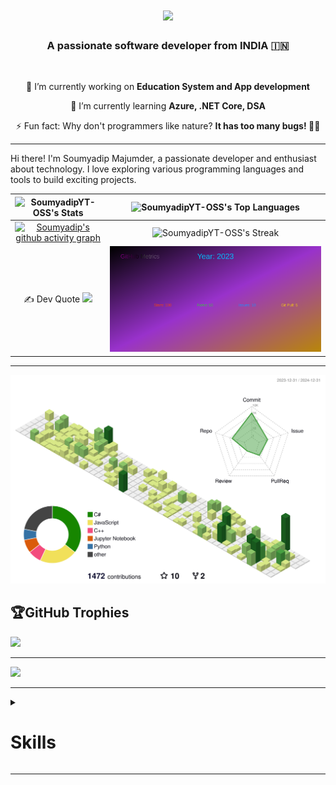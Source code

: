 <h1 align="center">
    <img src="https://readme-typing-svg.herokuapp.com/?font=Righteous&size=35&center=true&vCenter=true&width=500&height=70&duration=3000&lines=Hi+There!+👋;+नमस्ते!+🙏;+I'm+Soumyadip+Majumder!;" />
</h1>


<h3 align="center">A passionate software developer from INDIA 🇮🇳</h3>

<br/>

<div align="center">
 
 🔭 I’m currently working on **Education System and App development**
 
 🌱 I’m currently learning **Azure, .NET Core, DSA**

⚡ Fun fact: Why don't programmers like nature? **It has too many bugs! 🐛😄**

 </div>

<hr>

<p>
Hi there! I'm Soumyadip Majumder, a passionate developer and enthusiast about technology. I love exploring various programming languages and tools to build exciting projects.
</p>


| ![SoumyadipYT-OSS's Stats](https://github-readme-stats.vercel.app/api?username=SoumyadipYT-OSS&theme=flag-india&show_icons=true&hide_border=false&count_private=true) | ![SoumyadipYT-OSS's Top Languages](https://github-readme-stats.vercel.app/api/top-langs/?username=SoumyadipYT-OSS&theme=flag-india&show_icons=true&hide_border=false&layout=compact) |
|:--------------------------------------------------------------------------------------------------:|:------------------------------------------------------------------------------------------------------:|
| [![Soumyadip's github activity graph](https://github-readme-activity-graph.vercel.app/graph?username=SoumyadipYT-OSS&theme=elegant)](https://github.com/SoumyadipYT-OSS/github-readme-activity-graph) | ![SoumyadipYT-OSS's Streak](https://github-readme-streak-stats.herokuapp.com/?user=SoumyadipYT-OSS&theme=flag-india&hide_border=false) |
| ✍️ Dev Quote ![](https://quotes-github-readme.vercel.app/api?type=horizontal&theme=light) | ![Metrics](https://github.com/SoumyadipYT-OSS/SoumyadipYT-OSS/blob/main/github-metrics.svg) |

<hr>

<p align="center" >
	<picture>
	  <source media="(prefers-color-scheme: dark)"  srcset="https://raw.githubusercontent.com/SoumyadipYT-OSS/SoumyadipYT-OSS/output-3d-contrib/night.svg" />
	  <source media="(prefers-color-scheme: light)" srcset="https://raw.githubusercontent.com/SoumyadipYT-OSS/SoumyadipYT-OSS/output-3d-contrib/day.svg" />
	  <img alt="github profile contributions chart"    src="https://raw.githubusercontent.com/SoumyadipYT-OSS/SoumyadipYT-OSS/output-3d-contrib/day.svg" />
	</picture>
</p>


## 🏆GitHub Trophies
![](https://github-trophies.vercel.app/?username=SoumyadipYT-OSS&theme=flat&no-frame=false&no-bg=true&margin-w=4)

---
[![](https://visitcount.itsvg.in/api?id=SoumyadipYT-OSS&icon=0&color=0)](https://visitcount.itsvg.in)

<hr>

<details>
  <summary><h1>Skills</h1></summary>

  ### Programming Languages & Frameworks:
  [![My Skills](https://skillicons.dev/icons?i=dotnet,cs,py,c,js)](https://skillicons.dev)

  ### Development Tools & Environments:
  [![My Skills](https://skillicons.dev/icons?i=visualstudio,vscode,rider)](https://skillicons.dev)

  ### Version Control & Collaboration:
  [![My Skills](https://skillicons.dev/icons?i=git,github)](https://skillicons.dev)

  ### Cloud Platforms & Hosting:
  [![My Skills](https://skillicons.dev/icons?i=azure,gcp)](https://skillicons.dev)

  ### Databases & Storage:
  [![My Skills](https://skillicons.dev/icons?i=sqlite,mysql,mongodb)](https://skillicons.dev)

  ### Frontend Development:
  [![My Skills](https://skillicons.dev/icons?i=tailwind,sass,bootstrap)](https://skillicons.dev)

  ### API Testing
  [![My Skills](https://skillicons.dev/icons?i=postman)](https://skillicons.dev)

  ### Design & Graphics:
  [![My Skills](https://skillicons.dev/icons?i=photoshop,figma,illustrator)](https://skillicons.dev)

  ### Other Tools & Technologies:
  [![My Skills](https://skillicons.dev/icons?i=npm,linux)](https://skillicons.dev)

</details>
<hr>
